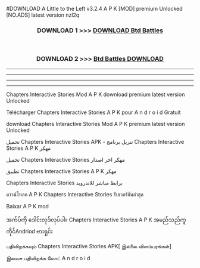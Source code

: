 #DOWNLOAD A Little to the Left v3.2.4 A P K [MOD] premium Unlocked [NO.ADS] latest version nzl2q 



<div align="center">

<h3>DOWNLOAD 1 >>> <a href="https://getmod1.web.app/?judule=Btd Battles">DOWNLOAD Btd Battles</a></h3><br>

<h3>DOWNLOAD 2 >>> <a href="https://getmod1.web.app/?judule=Btd Battles">Btd Battles DOWNLOAD </a></h3>

</div>


----------------------------------------------------------

----------------------------------------------------------

----------------------------------------------------------

----------------------------------------------------------


Chapters Interactive Stories  Mod A P K download premium latest version Unlocked

Télécharger  Chapters Interactive Stories  A P K pour A n d r o i d Gratuit

download Chapters Interactive Stories  Mod A P K premium latest version Unlocked

تحميل Chapters Interactive Stories  APK - تنزيل برنامج Chapters Interactive Stories  A P K مهكر

تحميل Chapters Interactive Stories  مهكر اخر اصدار

تطبيق Chapters Interactive Stories  A P K مهكر

Chapters Interactive Stories  برابط مباشر للاندرويد

ดาวน์โหลด A P K Chapters Interactive Stories  รับเวอร์ชันล่าสุด

Baixar A P K mod

အက်ပ်ကို ဒေါင်းလုဒ်လုပ်ပါ။ Chapters Interactive Stories  A P K အမည်သည်ကူကိုင်Andriod ဗားရှင်း

பதிவிறக்கவும் Chapters Interactive Stories  APK[ இல்லை விளம்பரங்கள்] 
 
இலவச பதிவிறக்க மோட் A n d r o i d



